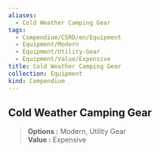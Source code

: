 ```yaml
---
aliases:
  - Cold Weather Camping Gear
tags:
  - Compendium/CSRD/en/Equipment
  - Equipment/Modern
  - Equipment/Utility-Gear
  - Equipment/Value/Expensive
title: Cold Weather Camping Gear
collection: Equipment
kind: Compendium
---
```

## Cold Weather Camping Gear  
  
>  
> **Options :** Modern, Utility Gear  
> **Value :** Expensive